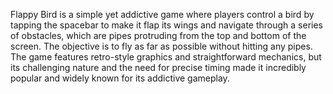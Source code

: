 Flappy Bird is a simple yet addictive game where players control a bird by tapping the spacebar to make it flap its wings and navigate through a series of obstacles, which are pipes protruding from the top 
and bottom of the screen. The objective is to fly as far as possible without hitting any pipes. The game features retro-style graphics and straightforward mechanics, but its challenging nature and the need for 
precise timing made it incredibly popular and widely known for its addictive gameplay.
